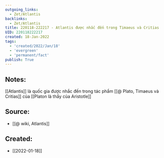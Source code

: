 ```yaml
---
outgoing_links:
  - Zet/Atlantis
backlinks:
  - Zet/Atlantis
title: 220118-222217 - Atlantis được nhắc đến trong Timaeus và Critias của Platon
UID: 220118222217
created: 18-Jan-2022
tags:
  - 'created/2022/Jan/18'
  - 'evergreen'
  - 'permanent/fact'
publish: True
---
```

## Notes:
[[Atlantis]] là quốc gia được nhắc đến trong tác phẩm [[@ Plato, Timaeus và Critias]] của [[Platon là thầy của Aristotle]]

## Source:
- [[@ wiki, Atlantis]]


## Created:
- [[2022-01-18]]
